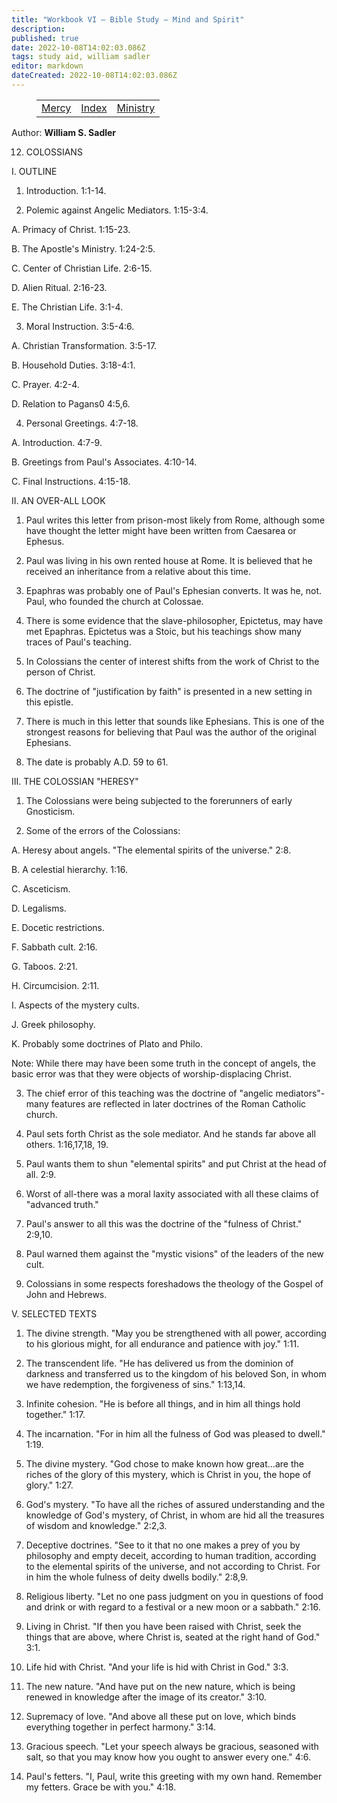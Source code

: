 ```yaml
---
title: "Workbook VI — Bible Study — Mind and Spirit"
description: 
published: true
date: 2022-10-08T14:02:03.086Z
tags: study aid, william sadler
editor: markdown
dateCreated: 2022-10-08T14:02:03.086Z
---
```


<figure class="table chapter-navigator">
	<table>
		<tbody>
		<tr>
			<td><a href="/en/article/William_S_Sadler/Workbook_6_Bible_Study/Mercy">Mercy</a></td>
			<td><a href="/en/article/William_S_Sadler/Workbook_6_Bible_Study/Index">Index</a></td>
			<td><a href="/en/article/William_S_Sadler/Workbook_6_Bible_Study/Ministry">Ministry</a></td>
		</tr>
		</tbody>
	</table>
</figure>

Author: **William S. Sadler**

12. COLOSSIANS

I. OUTLINE

1. Introduction. 1:1-14.

2. Polemic against Angelic Mediators. 1:15-3:4.

A. Primacy of Christ. 1:15-23.

B. The Apostle's Ministry. 1:24-2:5.

C. Center of Christian Life. 2:6-15.

D. Alien Ritual. 2:16-23.

E. The Christian Life. 3:1-4.

3. Moral Instruction. 3:5-4:6.

A. Christian Transformation. 3:5-17.

B. Household Duties. 3:18-4:1.

C. Prayer. 4:2-4.

D. Relation to Pagans0 4:5,6.

4. Personal Greetings. 4:7-18.

A. Introduction. 4:7-9.

B. Greetings from Paul's Associates. 4:10-14.

C. Final Instructions. 4:15-18.

II. AN OVER-ALL LOOK

1. Paul writes this letter from prison-most likely from Rome, although some have thought the letter might have been written from Caesarea or Ephesus.

2. Paul was living in his own rented house at Rome. It is believed that he received an inheritance from a relative about this time.

3. Epaphras was probably one of Paul's Ephesian converts. It was he, not. Paul, who founded the church at Colossae.

4. There is some evidence that the slave-philosopher, Epictetus, may have met Epaphras. Epictetus was a Stoic, but his teachings show many traces of Paul's teaching.

5. In Colossians the center of interest shifts from the work of Christ to the person of Christ.

6. The doctrine of "justification by faith" is presented in a new setting in this epistle.

7. There is much in this letter that sounds like Ephesians. This is one of the strongest reasons for believing that Paul was the author of the original Ephesians.

8. The date is probably A.D. 59 to 61.

III. THE COLOSSIAN "HERESY"

1. The Colossians were being subjected to the forerunners of early Gnosticism.

2. Some of the errors of the Colossians:

A. Heresy about angels. "The elemental spirits of the universe." 2:8.

B. A celestial hierarchy. 1:16.

C. Asceticism.

D. Legalisms.

E. Docetic restrictions.

F. Sabbath cult. 2:16.

G. Taboos. 2:21.

H. Circumcision. 2:11.

I. Aspects of the mystery cults.

J. Greek philosophy.

K. Probably some doctrines of Plato and Philo.

Note: While there may have been some truth in the concept of angels, the basic error was that they were objects of worship-displacing Christ.

3. The chief error of this teaching was the doctrine of "angelic mediators"- many features are reflected in later doctrines of the Roman Catholic church.

4. Paul sets forth Christ as the sole mediator. And he stands far above all others. 1:16,17,18, 19.

5. Paul wants them to shun "elemental spirits" and put Christ at the head of all. 2:9.

6. Worst of all-there was a moral laxity associated with all these claims of "advanced truth."

7. Paul's answer to all this was the doctrine of the "fulness of Christ." 2:9,10.

8. Paul warned them against the "mystic visions" of the leaders of the new cult.

9. Colossians in some respects foreshadows the theology of the Gospel of John and Hebrews.

V. SELECTED TEXTS

1. The divine strength. "May you be strengthened with all power, according to his glorious might, for all endurance and patience with joy." 1:11.

2. The transcendent life. "He has delivered us from the dominion of darkness and transferred us to the kingdom of his beloved Son, in whom we have redemption, the forgiveness of sins." 1:13,14.

3. Infinite cohesion. "He is before all things, and in him all things hold together." 1:17.

4. The incarnation. "For in him all the fulness of God was pleased to dwell." 1:19.

5. The divine mystery. "God chose to make known how great...are the riches of the glory of this mystery, which is Christ in you, the hope of glory." 1:27.

6. God's mystery. "To have all the riches of assured understanding and the knowledge of God's mystery, of Christ, in whom are hid all the treasures of wisdom and knowledge." 2:2,3.

7. Deceptive doctrines. "See to it that no one makes a prey of you by philosophy and empty deceit, according to human tradition, according to the elemental spirits of the universe, and not according to Christ. For in him the whole fulness of deity dwells bodily." 2:8,9.

8. Religious liberty. "Let no one pass judgment on you in questions of food and drink or with regard to a festival or a new moon or a sabbath." 2:16.

9. Living in Christ. "If then you have been raised with Christ, seek the things that are above, where Christ is, seated at the right hand of God." 3:1.

10. Life hid with Christ. "And your life is hid with Christ in God." 3:3.

11. The new nature. "And have put on the new nature, which is being renewed in knowledge after the image of its creator." 3:10.

12. Supremacy of love. "And above all these put on love, which binds everything together in perfect harmony." 3:14.

13. Gracious speech. "Let your speech always be gracious, seasoned with salt, so that you may know how you ought to answer every one." 4:6.

14. Paul's fetters. "I, Paul, write this greeting with my own hand. Remember my fetters. Grace be with you." 4:18.


<br>

